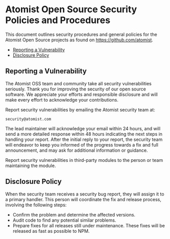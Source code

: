 # Atomist Open Source Security Policies and Procedures

This document outlines security procedures and general policies for the Atomist
Open Source projects as found on https://github.com/atomist.

-   [Reporting a Vulnerability](#reporting-a-vulnerability)
-   [Disclosure Policy](#disclosure-policy)

## Reporting a Vulnerability

The Atomist OSS team and community take all security vulnerabilities seriously.
Thank you for improving the security of our open source software. We appreciate
your efforts and responsible disclosure and will make every effort to
acknowledge your contributions.

Report security vulnerabilities by emailing the Atomist security team at:

    security@atomist.com

The lead maintainer will acknowledge your email within 24 hours, and will send a
more detailed response within 48 hours indicating the next steps in handling
your report. After the initial reply to your report, the security team will
endeavor to keep you informed of the progress towards a fix and full
announcement, and may ask for additional information or guidance.

Report security vulnerabilities in third-party modules to the person or team
maintaining the module.

## Disclosure Policy

When the security team receives a security bug report, they will assign it to a
primary handler. This person will coordinate the fix and release process,
involving the following steps:

-   Confirm the problem and determine the affected versions.
-   Audit code to find any potential similar problems.
-   Prepare fixes for all releases still under maintenance. These fixes will be
    released as fast as possible to NPM.
